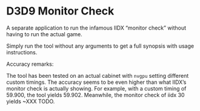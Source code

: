 # D3D9 Monitor Check

A separate application to run the infamous IIDX “monitor check” without having to run the actual
game.

Simply run the tool without any arguments to get a full synopsis with usage instructions.

Accuracy remarks:

The tool has been tested on an actual cabinet with `nvgpu` setting different custom timings. The
accuracy seems to be even higher than what IIDX’s monitor check is actually showing. For example,
with a custom timing of 59.900, the tool yields 59.902. Meanwhile, the monitor check of iidx 30
yields ~XXX TODO.